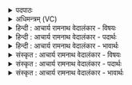 <details><summary>पदपाठः</summary>

मा꣢। नः꣣। इन्द्र। पीयत्न꣡वे꣢। मा। श꣡र्ध꣢꣯ते। प꣡रा꣢꣯। दाः꣣। शि꣡क्ष꣢꣯। श꣣चीवः। श꣡ची꣢꣯भिः। १८०६।
</details>

<details><summary>अधिमन्त्रम् (VC)</summary>

- इन्द्रः
- मेधातिथिः काण्वः
- गायत्री
- षड्जः
</details>

<details><summary>हिन्दी : आचार्य रामनाथ वेदालंकार - विषयः</summary>

अब जगदीश्वर से प्रार्थना करते हैं।
</details>

<details><summary>हिन्दी : आचार्य रामनाथ वेदालंकार - पदार्थः</summary>

पदार्थान्वयभाषाः -  हे (इन्द्र) जगदीश्वर ! आप (नः) हमें (मा) न तो (पीयत्नवे) हिंसक काम, क्रोध, लोभ आदि के लिए और (मा) न ही (शर्धते) बलवान् किसी मानव शत्रु के लिए (परा दाः) छोड़ो। हे (शचीवः) शक्तिशाली परमात्मन् ! आप (शचीभिः) अपनी शक्तियों से (शिक्ष) हमें शक्तिशाली बनाने की इच्छा करो ॥३॥ यहाँ शकार की अनेक बार आवृत्ति में वृत्त्यनुप्रास है। ‘शची’ के दो बार पाठ में लाटानुप्रास अलङ्कार है ॥३॥
</details>

<details><summary>हिन्दी : आचार्य रामनाथ वेदालंकार - भावार्थः</summary>

भावार्थभाषाः -  जो परमात्मा में श्रद्धावान् होते हैं,उनकी न हिंसक हिंसा कर पाते हैं,न हरानेवाले शत्रु उन्हें हरा पाते हैं। परमात्मा की प्रेरणा से शक्तिमान् मेधावी और कर्मयोगी होते हुए वे सभी विपदाओं का हनन कर देते हैं ॥३॥
</details>

<details><summary>संस्कृत : आचार्य रामनाथ वेदालंकार - विषयः</summary>

अथ जगदीश्वरं प्रार्थयते।
</details>

<details><summary>संस्कृत : आचार्य रामनाथ वेदालंकार - पदार्थः</summary>

पदार्थान्वयभाषाः -  हे (इन्द्र) जगदीश्वर ! त्वम् (नः) अस्मान् (मा) नैव (पीयत्नवे) हिंसकाय कामक्रोधलोभादिकाय। [पीयतिर्हिंसाकर्मा। निरु० ४।२५।] (मा) नापि च (शर्धते) बलवते कस्मैचिन्मानवाय शत्रवे। [शर्ध इति बलनाम। निघं० २।९।] (परा दाः) परित्याक्षीः। हे (शचीवः) शक्तिशालिन्, त्वम् (शचीभिः) स्वकीयाभिः शक्तिभिः (शिक्ष२) अस्मान् शक्तान् कर्तुमिच्छ। [शक्लृ शक्तौ, णिचि सन्नन्तः, लोटि रूपम्] ॥३॥ अत्र शकारस्यानेकश आवृत्तौ वृत्त्यनुप्रासः, ‘शची’ इत्यस्य द्विरुक्तौ लाटानुप्रासः ॥३॥
</details>

<details><summary>संस्कृत : आचार्य रामनाथ वेदालंकार - भावार्थः</summary>

भावार्थभाषाः -  ये परमात्मनि श्रद्धावन्तो भवन्ति तान् न हिंसका हिंसितुं,न पराजेतारः पराजेतुं शक्नुवन्ति। परमात्म-प्रेरणया शक्तिमन्तो मेधाविनः कर्मयोगिनश्च सन्तस्ते सर्वा अपि विपदो विनिघ्नन्ति ॥३॥
</details>